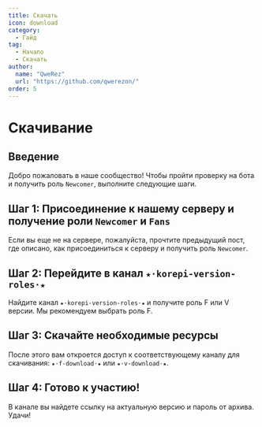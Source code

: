 ```yaml
---
title: Скачать
icon: download
category:
  - Гайд
tag:
  - Начало
  - Скачать
author: 
  name: "QweRez"
  url: "https://github.com/qwerezon/"
order: 5
---
```


# Скачивание

## Введение

Добро пожаловать в наше сообщество! Чтобы пройти проверку на бота и получить роль `Newcomer`, выполните следующие шаги.

## Шаг 1: Присоединение к нашему серверу и получение роли `Newcomer` и `Fans`

Если вы еще не на сервере, пожалуйста, прочтите предыдущий пост, где описано, как присоединиться к серверу и получить роль `Newcomer`.

## Шаг 2: Перейдите в канал `★⋅korepi-version-roles⋅★`

Найдите канал `★⋅korepi-version-roles⋅★` и получите роль F или V версии. Мы рекомендуем выбрать роль F.

## Шаг 3: Скачайте необходимые ресурсы

После этого вам откроется доступ к соответствующему каналу для скачивания: `★⋅f-download⋅★` или `★⋅v-download⋅★`.

## Шаг 4: Готово к участию!

В канале вы найдете ссылку на актуальную версию и пароль от архива. Удачи!
